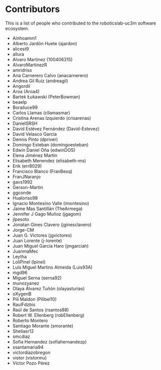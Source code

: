 # Contributors

This is a list of people who contributed to the roboticslab-uc3m software ecosystem.


- Ainhoamm1
- Alberto Jardón Huete (ajardon)
- alicest9
- allura
- Alvaro Martinez (100406315)
- AlvaroMartinezR
- amridriss
- Ana Carnerero Calvo (anacarnerero)
- Andrea Gil Ruiz (andreagil)
- Angordil
- Aroa (Aroa4)
- Bartek Łukawski (PeterBowman)
- beaelp
- Borailuce99
- Carlos Llamas (cllamasmar)
- Cristina Arenas Izquierdo (crisarenas)
- DanielSRSH
- David Estévez Fernández (David-Estevez)
- David Velasco Garcia
- Dennis Pinto (dpriver)
- Domingo Esteban (domingoesteban)
- Edwin Daniel Oña (edwinDOS)
- Elena Jiménez Martín
- Elisabeth Menendez (elisabeth-ms)
- Erik (err8029)
- Francisco Blanco (FranBesq)
- FranJNaranjo
- gavs1992
- Gerson-Martin
- ggconde
- Hualonso98
- Ignacio Montesino Valle (imontesino)
- Jaime Mas Santillán (TheArmega)
- Jennifer J Gago Muñoz (jgagom)
- jlpesoto
- Jonatan Gines Clavero (jginesclavero)
- Jorge-CM
- Juan G. Victores (jgvictores)
- Juan Lorente (j-lorente)
- Juan Miguel Garcia Haro (jmgarciah)
- JuanmaMec
- Leytha
- LoliPinel (lpinel)
- Luís Miguel Martins Almeida (Luis93A)
- mgd96
- Miguel Serna (serna92)
- munozyanez
- Olaya Álvarez Tuñón (olayasturias)
- oXygenB
- Pili Maldon (Pilibel10)
- RaulFdzbis
- Raúl de Santos (rsantos88)
- Robert W. Ellenberg (robEllenberg)
- Roberto Montero
- Santiago Morante (smorante)
- Sheilasr12
- smcdiaz
- Sofia Hernandez (sofiahernandezp)
- ssantamaria94
- victordiazobregon
- vistor (vistormu)
- Víctor Pozo Pérez
